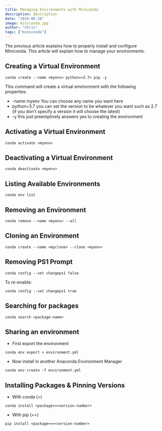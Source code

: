 ```yaml
---
title: Managing Environments with Miniconda
description: description
date: "2019-06-28"
image: miniconda.jpg
author: "Chris"
tags: ["miniconda"]
---
```


The previous article explains how to properly install and configure Miniconda. This article will explain how to manage your environments.

## Creating a Virtual Environment

```
conda create --name <myenv> python=<3.7> pip -y
```

This command will create a virtual environment with the following properties:

- -name myenv You can choose any name you want here
- python=3.7 you can set the version to be whatever you want such as 2.7 (if you don't specify a version it will choose the latest)
- -y this just preemptively answers yes to creating the environment

## Activating a Virtual Environment

```
conda activate <myenv>
```

## Deactivating a Virtual Environment

```
conda deactivate <myenv>
```

## Listing Available Environments

```
conda env list
```

## Removing an Environment

```
conda remove --name <myenv> --all
```

## Cloning an Environment

```
conda create --name <myclone> --clone <myenv>
```

## Removing PS1 Prompt

```
conda config --set changeps1 false
```

To re-enable:

```
conda config --set changeps1 true
```

## Searching for packages

```
conda search <package-name>
```

## Sharing an environment

- First export the environment

```
conda env export > environment.yml
```

- Now install in another Anaconda Environment Manager

```
conda env create -f environment.yml
```

## Installing Packages & Pinning Versions

- With conda (=)

```
conda install <package>=<version-number>
```

- With pip (==)

```
pip install <package>==<version-number>
```
